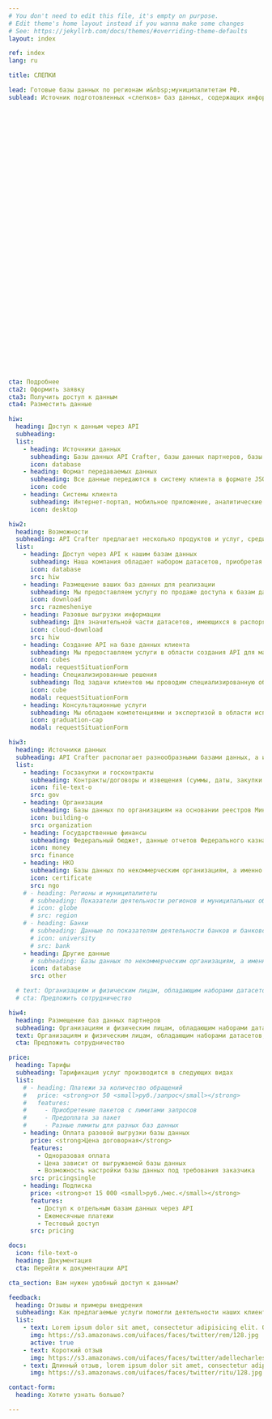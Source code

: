 ```yaml
---
# You don't need to edit this file, it's empty on purpose.
# Edit theme's home layout instead if you wanna make some changes
# See: https://jekyllrb.com/docs/themes/#overriding-theme-defaults
layout: index

ref: index
lang: ru

title: СЛЕПКИ

lead: Готовые базы данных по регионам и&nbsp;муниципалитетам РФ.
sublead: Источник подготовленных «слепков» баз данных, содержащих информацию по государственным закупкам и юридическим лицам регионов и муниципалитетов РФ. Используется в работе аналитиками, чиновниками, специалистами по проверке контрагентов и участниками разработки стратегий развития регионов.







































cta: Подробнее
cta2: Оформить заявку
cta3: Получить доступ к данным
cta4: Разместить данные

hiw:
  heading: Доступ к данным через API
  subheading: 
  list:
    - heading: Источники данных
      subheading: Базы данных API Crafter, базы данных партнеров, базы данных клиента (дополнительная разработка)
      icon: database
    - heading: Формат передаваемых данных
      subheading: Все данные передаются в систему клиента в формате JSON
      icon: code
    - heading: Системы клиента
      subheading: Интернет-портал, мобильное приложение, аналитические информационные системы, информационные системы безопасности и т.д.
      icon: desktop

hiw2:
  heading: Возможности
  subheading: API Crafter предлагает несколько продуктов и услуг, среди которых вы можете подобрать наиболее эффективные для вашей деятельности
  list:
    - heading: Доступ через API к нашим базам данных
      subheading: Наша компания обладает набором датасетов, приобретая доступ к которым через API, вы получите необходимые вам и вашим программным продуктам ресурсы в автоматическом режиме, оплачивая только те строки баз данных, которые вам нужны. Более подробное описание баз данных ниже
      icon: database
      src: hiw
    - heading: Размещение ваших баз данных для реализации
      subheading: Мы предоставляем услугу по продаже доступа к базам данных наших партнеров через наши технологические решения и каналы продаж.
      icon: download
      src: razmesheniye
    - heading: Разовые выгрузки информации
      subheading: Для значительной части датасетов, имеющихся в распоряжении API Crafter, предоставляется услуга выгрузки целиком или какой-то части базы данных в необходимом клиенту формате
      icon: cloud-download
      src: hiw
    - heading: Создание API на базе данных клиента
      subheading: Мы предоставляем услуги в области создания API для массивов данных на стороне клиента. Мы проводим работы по приведению баз данных в требуемое состояние, по созданию API для автоматизированной работы систем клиента с его датасетами
      icon: cubes
      modal: requestSituationForm
    - heading: Специализированные решения
      subheading: Под задачи клиентов мы проводим специализированную обработку баз данных (сведение нового датасета из имеющихся) либо дорабатываем параметры запросов под технические требования заказчика
      icon: cube
      modal: requestSituationForm
    - heading: Консультационные услуги
      subheading: Мы обладаем компетенциями и экспертизой в области использования API, создания и работы с базами данных и оказываем консультационные услуги по данным вопросам
      icon: graduation-cap
      modal: requestSituationForm

hiw3:
  heading: Источники данных
  subheading: API Crafter располагает разнообразными базами данных, а именно
  list:
    - heading: Госзакупки и госконтракты
      subheading: Контракты/договоры и извещения (суммы, даты, закупки и др.), поставщики/заказчики (реквизиты и контактная информация), планы-графики (дата, заказчик, общая сумма, совокупный объем и т.д.)
      icon: file-text-o
      src: gov
    - heading: Организации
      subheading: Базы данных по организациям на основании реестров Минфина, ФНС, Росстата и т.п.
      icon: building-o
      src: organization
    - heading: Государственные финансы
      subheading: Федеральный бюджет, данные отчетов Федерального казначейства, отчетности по налоговым поступлениям и т.д.
      icon: money
      src: finance
    - heading: НКО
      subheading: Базы данных по некоммерческим организациям, а именно реестры, гранты, отчеты и т.д.
      icon: certificate
      src: ngo
    # - heading: Регионы и муниципалитеты
      # subheading: Показатели деятельности регионов и муниципальных образований по всей территории страны
      # icon: globe
      # src: region
    # - heading: Банки
      # subheading: Данные по показателям деятельности банков и банковской системе (базы данных ЦБ РФ, банковских ассоциаций, Минфина России, Организаций фондового рынка и т.д.)
      # icon: university
      # src: bank
    - heading: Другие данные
      # subheading: Базы данных по некоммерческим организациям, а именно реестры, гранты, отчеты и т.д.
      icon: database
      src: other

  # text: Организациям и физическим лицам, обладающим наборами датасетов, доступ к которым они хотели бы реализовывать на открытом рынке, мы предлагаем взаимовыгодное сотрудничество на основе предоставления доступа к базам данных партнеров через наши техническое решение и каналы продаж
  # cta: Предложить сотрудничество

hiw4:
  heading: Размещение баз данных партнеров
  subheading: Организациям и физическим лицам, обладающим наборами датасетов, доступ к которым они хотели бы реализовывать на открытом рынке, мы предлагаем взаимовыгодное сотрудничество на основе предоставления доступа к базам данных партнеров через наши техническое решение и каналы продаж
  text: Организациям и физическим лицам, обладающим наборами датасетов, доступ к которым они хотели бы реализовывать на открытом рынке, мы предлагаем взаимовыгодное сотрудничество на основе предоставления доступа к базам данных партнеров через наши техническое решение и каналы продаж
  cta: Предложить сотрудничество

price:
  heading: Тарифы
  subheading: Тарификация услуг производится в следующих видах
  list:
    # - heading: Платежи за количество обращений
    #   price: <strong>от 50 <small>руб./запрос</small></strong>
    #   features:
    #     - Приобретение пакетов с лимитами запросов
    #     - Предоплата за пакет
    #     - Разные лимиты для разных баз данных
    - heading: Оплата разовой выгрузки базы данных
      price: <strong>Цена договорная</strong>
      features:
        - Одноразовая оплата
        - Цена зависит от выгружаемой базы данных
        - Возможность настройки базы данных под требования заказчика
      src: pricingsingle
    - heading: Подписка
      price: <strong>от 15 000 <small>руб./мес.</small></strong>
      features:
        - Доступ к отдельным базам данных через API
        - Ежемесячные платежи
        - Тестовый доступ
      src: pricing

docs:
  icon: file-text-o
  heading: Документация
  cta: Перейти к документации API

cta_section: Вам нужен удобный доступ к данным?

feedback:
  heading: Отзывы и примеры внедрения
  subheading: Как предлагаемые услуги помогли деятельности наших клиентов
  list:
    - text: Lorem ipsum dolor sit amet, consectetur adipisicing elit. Quidem, veritatis nulla eum laudantium totam tempore optio doloremque laboriosam quas, quos eaque molestias odio aut eius animi. Impedit temporibus nisi accusamus.
      img: https://s3.amazonaws.com/uifaces/faces/twitter/rem/128.jpg
      active: true
    - text: Короткий отзыв
      img: https://s3.amazonaws.com/uifaces/faces/twitter/adellecharles/128.jpg
    - text: Длинный отзыв, lorem ipsum dolor sit amet, consectetur adipisicing elit. Quidem, veritatis nulla eum laudantium totam tempore optio doloremque laboriosam quas, quos eaque molestias odio aut eius animi. Impedit temporibus nisi accusamus. Lorem ipsum dolor sit amet, consectetur adipisicing elit. Quidem, veritatis nulla eum laudantium totam tempore optio doloremque laboriosam quas, quos eaque molestias odio aut eius animi. Impedit temporibus nisi accusamus.
      img: https://s3.amazonaws.com/uifaces/faces/twitter/ritu/128.jpg

contact-form:
  heading: Хотите узнать больше?

---
```

